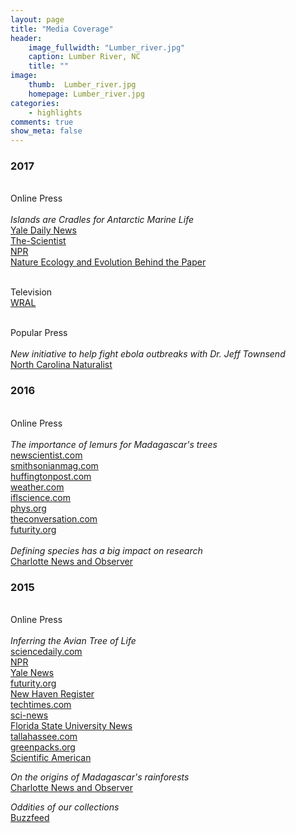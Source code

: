 ```yaml
---
layout: page
title: "Media Coverage"
header:
    image_fullwidth: "Lumber_river.jpg"
    caption: Lumber River, NC
    title: ""
image:
    thumb:  Lumber_river.jpg
    homepage: Lumber_river.jpg
categories:
    - highlights
comments: true
show_meta: false
---
```

 
<h3>2017</h3>

<br> Online Press
<br>
<br><i> Islands are Cradles for Antarctic Marine Life</i>
<br><a href="https://news.yale.edu/2017/07/24/islands-are-evolutionary-cradle-antarctica-marine-life"> <en>Yale Daily News</en></a>
<br><a href="http://www.the-scientist.com/?articles.view/articleNo/49953/title/Islands-North-of-Antarctica-Key-to-Fish-Species-Diversity/"> <en>The-Scientist</en></a>
<br><a href="http://wshu.org/post/warming-seas-endanger-antarctic-ecosystem-and-billion-dollar-fishing-industry#stream/0"> <en>NPR</en></a>
<br><a href="https://natureecoevocommunity.nature.com/channels/521-behind-the-paper/posts/18801-for-fish-only-one-road-leads-to-antarctica"> <en>Nature Ecology and Evolution Behind the Paper </en></a>

<br> Television 
<br><a href="http://www.wral.com/weather/video/16776420/"> <en>WRAL</en></a>

<br> Popular Press
<br>
<br><i> New initiative to help fight ebola outbreaks with Dr. Jeff Townsend</i>
<br><a href="http://carolinafishes.github.io/images/2017.ebola.pdf"> <en>North Carolina Naturalist</en></a>

<h3>2016</h3>

<br> Online Press
<br>
<br> <i>The importance of lemurs for Madagascar's trees</i>
<br><a href="https://www.newscientist.com/article/2083800-lemur-extinctions-in-madagascar-leave-behind-doomed-orphan-trees/"> <en>newscientist.com</en></a>
<br><a href="http://www.smithsonianmag.com/science-nature/lemur-extinctions-are-harmful-madagascars-plant-life-too-180958717/"> <en>smithsonianmag.com</en></a>
<br><a href="http://www.huffingtonpost.com/the-conversation-africa/how-lessons-from-past-ext_b_10112598.html"> <en>huffingtonpost.com</en></a> 
<br><a href="https://weather.com/science/environment/news/study-shows-lemur-extinctions-hurting-fruit"> <en>weather.com</en></a> 
<br><a href="http://www.iflscience.com/plants-and-animals/if-lemurs-go-extinct-madagascars-large-seeded-plants-may-too/"> <en>iflscience.com</en></a> 
<br><a href="https://phys.org/news/2016-04-lemur-extinctions-orphaned-madagascar-species.html"> <en>phys.org</en></a> 
<br><a href="http://theconversation.com/how-lessons-from-past-extinctions-can-help-save-madagascars-lemurs-59758"> <en>theconversation.com</en></a> 
<br><a href="http://www.futurity.org/lemurs-canarium-plants-extinction-1136932-2/"> <en>futurity.org</en></a> 
<br>
<br> <i>Defining species has a big impact on research</i>
<br><a href="http://www.newsobserver.com/news/technology/article56659913.html"> <en>Charlotte News and Observer</en></a>

<h3>2015</h3>

<br> Online Press
<br>
<br> <i>Inferring the Avian Tree of Life</i>
<br><a href="https://www.sciencedaily.com/releases/2015/10/151012181033.htm"> <en>sciencedaily.com</en></a>
<br><a href="http://wnpr.org/post/biologists-new-understanding-birds-and-tree-life"> <en>NPR</en></a> 
<br><a href="https://news.yale.edu/2015/10/07/tree-life-birds-almost-complete"> <en>Yale News</en></a> 
<br><a href="http://www.futurity.org/birds-evolution-1021292/"> <en>futurity.org</en></a> 
<br><a href="http://www.nhregister.com/article/NH/20151007/NEWS/151009595"> <en>New Haven Register</en></a>
<br><a href="http://www.techtimes.com/articles/93052/20151009/researchers-say-comprehensive-bird-family-tree-nearly-complete.htm"> <en>techtimes.com</en></a> 
<br><a href="http://www.sci-news.com/biology/science-avian-tree-life-03326.html"> <en>sci-news</en></a>
<br><a href="http://news.fsu.edu/news/science-technology/2015/10/12/from-hummingbird-to-owl-new-research-decodes-bird-family-tree/"> <en>Florida State University News</en></a> 
<br><a href="http://www.tallahassee.com/story/life/home-garden/2015/10/15/fsu-research-helps-decode-bird-family-tree/74024294/"> <en>tallahassee.com</en></a> 
<br><a href="http://www.greenpacks.org/2015/10/19/scientists-reveal-new-family-hierarchy-for-birds/"> <en>greenpacks.org</en></a> 
<br><a href="https://blogs.scientificamerican.com/tetrapod-zoology/hot-news-from-planet-archosaur/"> <en>Scientific American</en></a> 

<i> On the origins of Madagascar's rainforests </i>
<br><a href="http://www.charlotteobserver.com/news/science-technology/article39134088.html"> <en>Charlotte News and Observer</en></a> 

<i> Oddities of our collections</i>
<br><a href="https://www.buzzfeed.com/alexkasprak/things-in-jars?utm_term=.puea11QGyd#.bh1ybbYQeE"> <en>Buzzfeed</en></a> 


